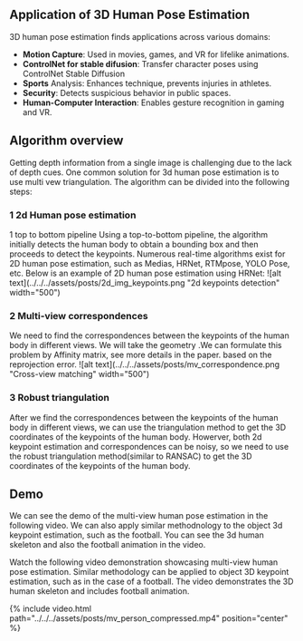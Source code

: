 


## Application of 3D Human Pose Estimation
3D human pose estimation finds applications across various domains:

- **Motion Capture**: Used in movies, games, and VR for lifelike animations.
- **ControlNet for stable difusion**: Transfer character poses using ControlNet Stable Diffusion
- **Sports** Analysis: Enhances technique, prevents injuries in athletes.
- **Security**: Detects suspicious behavior in public spaces.
- **Human-Computer Interaction**: Enables gesture recognition in gaming and VR.

## Algorithm overview
Getting depth information from a single image is challenging due to the lack of depth cues.
One common solution for 3d human pose estimation is to use multi vew triangulation. The algorithm can be divided into the following steps: 
### 1 2d Human pose estimation 
1 top to bottom pipeline 
Using a top-to-bottom pipeline, the algorithm initially detects the human body to obtain a bounding box and then proceeds to detect the keypoints. 
Numerous real-time algorithms exist for 2D human pose estimation, such as Medias, HRNet, RTMpose, YOLO Pose, etc. Below is an example of 2D human pose estimation using HRNet:
![alt text](../../../assets/posts/2d_img_keypoints.png "2d keypoints detection"  width="500")


### 2 Multi-view correspondences 
We need to find the correspondences between the keypoints of the human body in different views. We will take the geometry .We can formulate this problem by Affinity matrix, see more details in the paper.
based on the reprojection error.
![alt text](../../../assets/posts/mv_correspondence.png "Cross-view matching"  width="500")

### 3 Robust triangulation
After we find the correspondences between the keypoints of the human body in different views, we can use the triangulation method to get the 3D coordinates of the keypoints of the human body. Howerver, both 2d keypoint estimation and correspondences can be noisy, so we need to use the robust triangulation method(similar to RANSAC) to get the 3D coordinates of the keypoints of the human body.

## Demo
We can see the demo of the multi-view human pose estimation in the following video. We can also apply similar methodnology to the object 3d keypoint estimation, such as the football. You can see the 3d human skeleton and also the football animation in the video.


Watch the following video demonstration showcasing multi-view human pose estimation. Similar methodology can be applied to object 3D keypoint estimation, such as in the case of a football. The video demonstrates the 3D human skeleton and includes football animation.


<div class="col-sm mt-0 mt-md-0">
    {% include video.html path="../../../assets/posts/mv_person_compressed.mp4" position="center"  %}
</div>